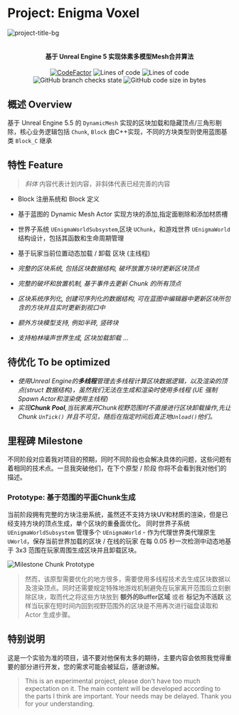﻿# Project: Enigma Voxel 

![project-title-bg](https://github.com/user-attachments/assets/b4fe8d0d-e874-4977-aa1a-24aa8265515f)

<p align="center">
<img src = "https://i.imgur.com/EF6t6WA.png" alt="">
</p>

<h4 align="center">基于 Unreal Engine 5 实现体素多模型Mesh合并算法</h4>
<p align="center">
<a href="https://www.codefactor.io/repository/github/caishangqi/CharmingJourneyCore"><img src="https://www.codefactor.io/repository/github/caishangqi/charming-realm-system/badge" alt="CodeFactor" /></a>
<img alt="Lines of code" src="https://img.shields.io/tokei/lines/github/Caishangqi/EnigmaVoxel">
<img alt="Lines of code" src="https://img.shields.io/badge/Unreal Engine-5.5-green">
<img alt="GitHub branch checks state" src="https://img.shields.io/github/checks-status/Caishangqi/EnigmaVoxel/master?label=build">
<img alt="GitHub code size in bytes" src="https://img.shields.io/github/languages/code-size/Caishangqi/EnigmaVoxel">
</p>

## 概述 Overview

基于 Unreal Engine 5.5 的 `DynamicMesh` 实现的区块加载和隐藏顶点/三角形剔除，核心业务逻辑包括 `Chunk`, `Block` 由C++实现，不同的方块类型则使用蓝图基类 `Block_C` 继承

## 特性 Feature

> *斜体* 内容代表计划内容，非斜体代表已经完善的内容

- Block 注册系统和 Block 定义
- 基于蓝图的 Dynamic Mesh Actor 实现方块的添加,指定面剔除和添加材质槽
- 世界子系统 `UEnigmaWorldSubsystem`,区块 `UChunk`，和游戏世界 `UEnigmaWorld` 结构设计，包括其函数和生命周期管理
- 基于玩家当前位置动态加载 / 卸载 区块 (主线程)


- *完整的区块系统, 包括区块数据结构, 破坏放置方块时更新区块顶点*
- *完整的破坏和放置机制, 基于事件去更新 Chunk 的所有顶点*
- *区块系统序列化, 创建可序列化的数据结构, 可在蓝图中编辑器中更新区块所包含的方块并且实时更新到视口中*
- *额外方块模型支持, 例如半砖, 竖砖块*
- _支持柏林噪声世界生成, 区块加载卸载_
  ...

## 待优化 To be optimized

- *使用Unreal Engine的**多线程**管理去多线程计算区块数据逻辑，以及渲染的顶点(struct 数据结构)，虽然我们无法在生成和渲染时使用多线程 (UE 强制Spawn Actor和渲染使用主线程)*
- *实现**Chunk Pool**,当玩家离开Chunk视野范围时不直接进行区块卸载操作,先让Chunk `UnTick()` 并且不可见，随后在指定时间后真正地`Unload()`他们。*

## 里程碑 Milestone
不同阶段对应着我对项目的预期，同时不同阶段也会解决具体的问题，这些问题有着相同的技术点。一旦我突破他们，在下个原型 / 阶段 你将不会看到我对他们的描述。
### Prototype: 基于范围的平面Chunk生成



当前阶段拥有完整的方块注册系统，虽然还不支持方块UV和材质的渲染，但是已经支持方块的顶点生成，单个区块的重叠面优化。 同时世界子系统 `UEnigmaWorldSubsystem` 管理多个 `UEnigmaWorld` - 作为代理世界类代理原生 `UWorld`，保存当前世界加载的区块 / 在线的玩家 在每 0.05 秒一次检测中动态地基于 3x3 范围在玩家周围生成区块并且卸载区块。

![Milestone Chunk Prototype](https://github.com/Caishangqi/EnigmaVoxel/blob/5fafe235e8a87f850b4bd8df092dbd2a14f384a0/Doc/res/Milestone_Chunk_Flat_Generation.gif)

> 然而，该原型需要优化的地方很多，需要使用多线程技术去生成区块数据以及渲染顶点。同时还需要规定特殊地游戏机制避免在玩家离开范围后立刻删除区块，取而代之将这些方块放到 **额外的Buffer区域** 或者 **标记为不活跃** 这样当玩家在短时间内回到视野范围外的区块是不用再次进行磁盘读取和 Actor 生成步骤。

## 特别说明

这是一个实验为准的项目，请不要对他保有太多的期待，主要内容会依照我觉得重要的部分进行开发，您的需求可能会被延后，感谢谅解。

> This is an experimental project, please don't have too much expectation on it. The main content will be developed according to the parts I think are important. Your needs may be delayed. Thank you for your understanding.
